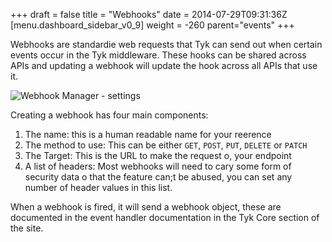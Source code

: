 +++
draft = false
title = "Webhooks"
date = 2014-07-29T09:31:36Z
[menu.dashboard_sidebar_v0_9]
    weight = -260
    parent="events"
+++

Webhooks are standardie web requests that Tyk can send out when certain events occur in the Tyk middleware. These hooks can be shared across APIs and updating a webhook will update the hook across all APIs that use it.

![Webhook Manager - settings](/imgs/webhook-settings.png)

Creating a webhook has four main components:

1. The name: this is a human readable name for your reerence
2. The method to use: This can be either `GET`, `POST`, `PUT`, `DELETE` or `PATCH`
3. The Target: This is the URL to make the request o, your endpoint
4. A list of headers: Most webhooks will need to cary some form of security data o that the feature can;t be abused, you can set any number of header values in this list.

When a webhook is fired, it will send a webhook object, these are documented in the event handler documentation in the Tyk Core section of the site.

